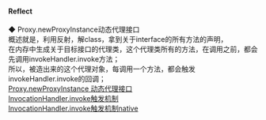 #### Reflect  

◆ Proxy.newProxyInstance动态代理接口  
概述就是，利用反射，解class，拿到关于interface的所有方法的声明，  
在内存中生成关于目标接口的代理类，这个代理类所有的方法，在调用之前，都会先调用invokeHandler.invoke方法；  
所以，被造出来的这个代理对象，每调用一个方法，都会触发invokeHandler.invoke的回调；  
[Proxy.newProxyInstance 动态代理接口](newProxyInstance_interface/Proxy_newProxyInstance_interface.md)  
[InvocationHandler.invoke触发机制](newProxyInstance_interface/InvocationHandler_invoke.md)  
[InvocationHandler.invoke触发机制native](newProxyInstance_interface/InvocationHandler_invoke_native.md)  


